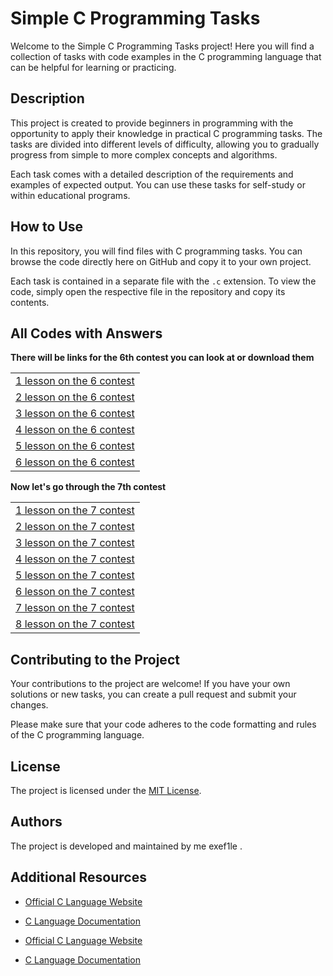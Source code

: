 
# Simple C Programming Tasks
<head>
<link rel="stylesheet" type="text/css" href="styles.css">
</head>

Welcome to the Simple C Programming Tasks project! Here you will find a collection of tasks with code examples in the C programming language that can be helpful for learning or practicing.

## Description

This project is created to provide beginners in programming with the opportunity to apply their knowledge in practical C programming tasks. The tasks are divided into different levels of difficulty, allowing you to gradually progress from simple to more complex concepts and algorithms.

Each task comes with a detailed description of the requirements and examples of expected output. You can use these tasks for self-study or within educational programs.

## How to Use

In this repository, you will find files with C programming tasks. You can browse the code directly here on GitHub and copy it to your own project.

Each task is contained in a separate file with the `.c` extension. To view the code, simply open the respective file in the repository and copy its contents.

## All Codes with Answers
**There will be links for the 6th contest you can look at or download them**<br>

<table>
  <tr>
    <td><a href="./lesson%201/lesson%201.c">1 lesson on the 6 contest</a></td>
  </tr>
  <tr>
    <td><a href="./lesson%202/lesson%202.c">2 lesson on the 6 contest</a></td>
  </tr>
  <tr>
    <td><a href="./lesson%203/lesson%203.c">3 lesson on the 6 contest</a></td>
  </tr>
  <tr>
    <td><a href="./lesson%204/lesson%204.c">4 lesson on the 6 contest</a></td>
  </tr>
  <tr>
    <td><a href="./lesson%205/lesson%205.c">5 lesson on the 6 contest</a></td>
  </tr>
  <tr>
    <td><a href="./lesson%206/lesson%206.c">6 lesson on the 6 contest</a></td>
  </tr>
</table>

**Now let's go through the 7th contest**
<table>
  <tr>
    <td><a href="./Fundamentals%20of%20Programming%207%20contest/Lesson%201/lesson%201.c">1 lesson on the 7 contest</a></td>
  </tr>
  <tr>
    <td><a href="./Fundamentals%20of%20Programming%207%20contest/Lesson%202/lesson%202.c">2 lesson on the 7 contest</a></td>
  </tr>
   <tr>
    <td><a href="./Fundamentals%20of%20Programming%207%20contest/Lesson%203/lesson%203.c">3 lesson on the 7 contest</a></td>
  </tr>
   <tr>
    <td><a href="./Fundamentals%20of%20Programming%207%20contest/Lesson%204/lesson%204.c">4 lesson on the 7 contest</a></td>
  </tr>
   <tr>
    <td><a href="./Fundamentals%20of%20Programming%207%20contest/Lesson%205/lesson%205.c">5 lesson on the 7 contest</a></td>
  </tr>
   <tr>
    <td><a href="./Fundamentals%20of%20Programming%207%20contest/Lesson%206/lesson%206.c">6 lesson on the 7 contest</a></td>
  </tr>
   <tr>
    <td><a href="./Fundamentals%20of%20Programming%207%20contest/Lesson%207/lesson%207.c">7 lesson on the 7 contest</a></td>
  </tr>
   <tr>
    <td><a href="./Fundamentals%20of%20Programming%207%20contest/Lesson%208/lesson%208.c">8 lesson on the 7 contest</a></td>
  </tr>
</table>






## Contributing to the Project

Your contributions to the project are welcome! If you have your own solutions or new tasks, you can create a pull request and submit your changes.

Please make sure that your code adheres to the code formatting and rules of the C programming language.

## License

The project is licensed under the [MIT License](LICENSE).

## Authors

The project is developed and maintained by me exef1le .

## Additional Resources

- [Official C Language Website](https://www.iso.org/standard/74528.html)
- [C Language Documentation](https://en.cppreference.com/w/c)



- [Official C Language Website](https://www.iso.org/standard/74528.html)
- [C Language Documentation](https://en.cppreference.com/w/c)

